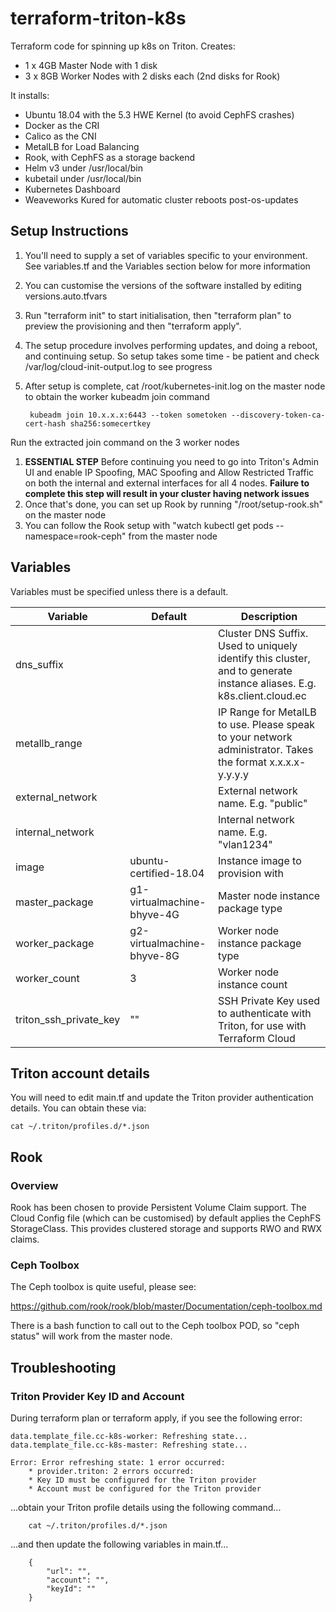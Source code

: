 # terraform-triton-k8s
Terraform code for spinning up k8s on Triton. Creates:

- 1 x 4GB Master Node with 1 disk
- 3 x 8GB Worker Nodes with 2 disks each (2nd disks for Rook)

It installs:

- Ubuntu 18.04 with the 5.3 HWE Kernel (to avoid CephFS crashes)
- Docker as the CRI
- Calico as the CNI
- MetalLB for Load Balancing
- Rook, with CephFS as a storage backend
- Helm v3 under /usr/local/bin
- kubetail under /usr/local/bin
- Kubernetes Dashboard
- Weaveworks Kured for automatic cluster reboots post-os-updates

## Setup Instructions

1. You'll need to supply a set of variables specific to your environment. See variables.tf and the Variables section below for more information
1. You can customise the versions of the software installed by editing versions.auto.tfvars
1. Run "terraform init" to start initialisation, then "terraform plan" to preview the provisioning and then "terraform apply".
1. The setup procedure involves performing updates, and doing a reboot, and continuing setup. So setup takes some time - be patient and check /var/log/cloud-init-output.log to see progress
1. After setup is complete, cat /root/kubernetes-init.log on the master node to obtain the worker kubeadm join command

        kubeadm join 10.x.x.x:6443 --token sometoken --discovery-token-ca-cert-hash sha256:somecertkey

Run the extracted join command on the 3 worker nodes

1. **ESSENTIAL STEP** Before continuing you need to go into Triton's Admin UI and enable IP Spoofing, MAC Spoofing and Allow Restricted Traffic on both the internal and external interfaces for all 4 nodes. **Failure to complete this step will result in your cluster having network issues**
1. Once that's done, you can set up Rook by running "/root/setup-rook.sh" on the master node
1. You can follow the Rook setup with "watch kubectl get pods --namespace=rook-ceph" from the master node

## Variables

Variables must be specified unless there is a default.

| Variable               | Default                    | Description                                                                                                            |
|------------------------|----------------------------|------------------------------------------------------------------------------------------------------------------------|
| dns_suffix             |                            | Cluster DNS Suffix. Used to uniquely identify this cluster, and to generate instance aliases. E.g. k8s.client.cloud.ec |
| metallb_range          |                            | IP Range for MetalLB to use. Please speak to your network administrator. Takes the format x.x.x.x-y.y.y.y              |
| external_network       |                            | External network name. E.g. "public"                                                                                   |
| internal_network       |                            | Internal network name. E.g. "vlan1234"                                                                                 |
| image                  | ubuntu-certified-18.04     | Instance image to provision with                                                                                       |
| master_package         | g1-virtualmachine-bhyve-4G | Master node instance package type                                                                                      |
| worker_package         | g2-virtualmachine-bhyve-8G | Worker node instance package type                                                                                      |
| worker_count           | 3                          | Worker node instance count                                                                                             |
| triton_ssh_private_key | ""                         | SSH Private Key used to authenticate with Triton, for use with Terraform Cloud                                         |

## Triton account details

You will need to edit main.tf and update the Triton provider authentication details. You can obtain these via:

```
cat ~/.triton/profiles.d/*.json
```

## Rook

### Overview
Rook has been chosen to provide Persistent Volume Claim support. The Cloud Config file (which can be customised) by default applies the CephFS StorageClass. This provides clustered storage and supports RWO and RWX claims.

### Ceph Toolbox

The Ceph toolbox is quite useful, please see:

https://github.com/rook/rook/blob/master/Documentation/ceph-toolbox.md

There is a bash function to call out to the Ceph toolbox POD, so "ceph status" will work from the master node.

## Troubleshooting

### Triton Provider Key ID and Account

During terraform plan or terraform apply, if you see the following error:

    data.template_file.cc-k8s-worker: Refreshing state...
    data.template_file.cc-k8s-master: Refreshing state...

    Error: Error refreshing state: 1 error occurred:
	    * provider.triton: 2 errors occurred:
	    * Key ID must be configured for the Triton provider
	    * Account must be configured for the Triton provider

...obtain your Triton profile details using the following command...

```
    cat ~/.triton/profiles.d/*.json
```

...and then update the following variables in main.tf...

```
    {
        "url": "",
        "account": "",
        "keyId": ""
    }
```
